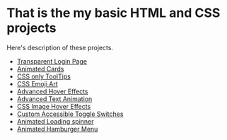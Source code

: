 <h1>That is the my basic HTML and CSS projects</h1>
<P>Here's description of these projects.</P>

<ul>
    <li class="projescts1"><a href="https://anoop-rajoriya.github.io/basic-html-css-js-porjects/Transparent-loginForm(html,css)/" target="_blank">Transparent Login Page</a></li>    
    <li class="projescts2"><a href="https://anoop-rajoriya.github.io/basic-html-css-js-porjects/Animated%20cards(html,css)/" target="_blank" >Animated Cards</a></li>
    <li class="projescts3"><a href="https://anoop-rajoriya.github.io/basic-html-css-js-porjects/css-tooltip(html,css)/" target="_blank">CSS only ToolTips</a></li>
    <li class="projescts4"><a href="https://anoop-rajoriya.github.io/basic-html-css-js-porjects/Emoji-practise(html,css)/" target="_blank">CSS Emoji Art</a></li>
    <li class="projescts5"><a href="https://anoop-rajoriya.github.io/basic-html-css-js-porjects/Animeted-hover-button(html,css)/" target="_blank">Advanced Hover Effects</a></li>
    <li class="projescts6"><a href="https://anoop-rajoriya.github.io/basic-html-css-js-porjects/Animated-text-hover(html,css)/" target="_blank">Advanced Text Animation</a></li>
    <li class="projescts7"><a href="https://anoop-rajoriya.github.io/basic-html-css-js-porjects/Animated-Image-hover(html,css)/" target="_blank">CSS Image Hover Effects</a></li>
    <li class="projescts8"><a href="https://anoop-rajoriya.github.io/basic-html-css-js-porjects/toggel-checkBox(html,css)/" target="_blank">Custom Accessible Toggle Switches</a></li>
    <li class="projescts9"><a href="https://anoop-rajoriya.github.io/basic-html-css-js-porjects/Loding-spinner(html,css)/" target="_blank">Animated Loading spinner</a></li>
    <li class="projescts10"><a href="https://anoop-rajoriya.github.io/basic-html-css-js-porjects/animated-hamburger-menu(html,css)/" target="_blank">Animated Hamburger Menu</a></li>
</ul>
